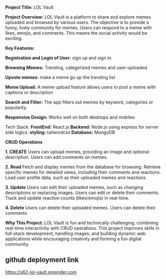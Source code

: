 **Project Title:** LOL Vault

**Project Overview:**
LOL Vault is a platform to share and explore memes uploaded and browsed by various users. The objective is to provide a funny, lively community for memes. Users can respond to a meme with likes, emojis, and comments. This means the social activity would be exciting.

**Key Features:**

**Registration and Login of User:** sign up and sign in.

**Browsing Memes:** Trending, categorized memes and user-uploaded.

**Upvote memes:** make a meme go up the trending list

**Meme Upload:** A meme upload feature allows users to post a meme with captions or description

**Search and Filter:** The app filters out memes by keyword, categories or popularity.

**Responsive Design:** Works well on both desktops and mobiles

Tech Stack:
**FrontEnd:** React.js
**Backend:** Node.js using express for server side logics.
**styling:** tailwindcss
**Database:** MongoDB

**CRUD Operations**

**1. CREATE**
Users can upload memes, providing an image and optional description.
Users can add comments on memes.

**2. Read**
Fetch and display memes from the database for browsing.
Retrieve specific memes for detailed views, including their comments and reactions.
Load user profile data, such as their uploaded memes and reactions.

**3. Update**
Users can edit their uploaded memes, such as changing descriptions or replacing images.
Users can edit or delete their comments.
Track and update reaction counts (likes/emojis) in real-time.

**4. Delete**
Users can delete their uploaded memes.
Users can delete their comments.

**Why This Project:**
LOL Vault is fun and technically challenging, combining real-time interactivity with CRUD operations. This project improves skills in full-stack development, handling images, and building dynamic web applications while encouraging creativity and forming a fun digital community.

## github deployment link
https://s62-lol-vault.onrender.com